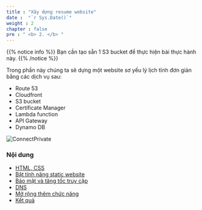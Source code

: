 ```yaml
---
title : "Xây dựng resume website"
date :  "`r Sys.Date()`" 
weight : 2 
chapter : false
pre : " <b> 2. </b> "
---
```


{{% notice info %}}
Bạn cần tạo sẵn 1 S3 bucket để thực hiện bài thực hành này.
{{% /notice %}}

Trong phần này chúng ta sẽ dựng một website sơ yếu lý lịch tĩnh đơn giản bằng các dịch vụ sau:
- Route 53
- Cloudfront
- S3 bucket
- Certificate Manager
- Lambda function
- API Gateway
- Dynamo DB

![ConnectPrivate](01AWSWorkShop/images/s3-satic-basic.jpg)

### Nội dung
  - [HTML, CSS](2.1-HTML,CSS/)
  - [Bật tính năng static website](2.2-StaticWeb/)
  - [Bảo mật và tăng tốc truy cập](2.3-HTTPS/)
  - [DNS](2.4-Route53/)
  - [Mở rộng thêm chức năng](2.5-JADP/)
  - [Kết quả](2.6-Result/)

